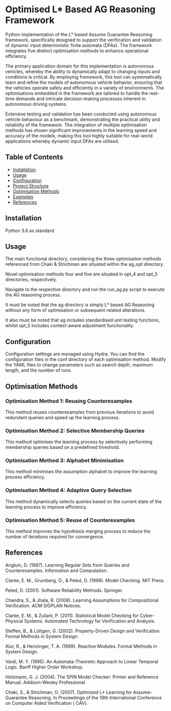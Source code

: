 # Optimised L* Based AG Reasoning Framework

Python implementation of the L* based Assume Guarantee Reasoning framework, specifically designed to support the verification and validation of dynamic input deterministic finite automata (DFAs). The framework integrates five distinct optimisation methods to enhance operational efficiency.

The primary application domain for this implementation is autonomous vehicles, whereby the ability to dynamically adapt to changing inputs and conditions is critical. By employing framework, this tool can systematically learn and refine the models of autonomous vehicle behavior, ensuring that the vehicles operate safely and efficiently in a variety of environments. The optimisations embedded in the framework are tailored to handle the real-time demands and intricate decision-making processes inherent in autonomous driving systems.

Extensive testing and validation has been conducted using autonomous vehicle behaviour as a benchmark, demonstrating the practical utility and reliability of the framework. The integration of multiple optimisation methods has shown significant improvements in the learning speed and accuracy of the models, making this tool highly suitable for real-world applications whereby dynamic input DFAs are utilised.

## Table of Contents

- [Installation](#installation)
- [Usage](#usage)
- [Configuration](#configuration)
- [Project Structure](#project-structure)
- [Optimisation Methods](#optimisation-methods)
- [Examples](#examples)
- [References](#references)

## Installation

Python 3.6 as standard

## Usage

The main functional directory, considering the three optimisation methods referenced from Chaki & Strichman are situated within the ag_opt directory. 

Novel optimisation methods four and five are situated in opt_4 and opt_5 directories, respectively. 

Navigate to the respective directory and run the run_ag.py script to execute the AG reasoning process. 

It must be noted that the ag directory is simply L* based AG Reasoning without any form of optimisation or subsequent related alterations. 

It also must be noted that ag includes standardised unit testing functions, whilst opt_5 includes context-aware adjustment functionality.

## Configuration

Configuration settings are managed using Hydra. You can find the configuration files in the conf directory of each optimisation method. Modify the YAML files to change parameters such as search depth, maximum length, and the number of runs.

## Optimisation Methods

### Optimisation Method 1: Reusing Counterexamples

This method reuses counterexamples from previous iterations to avoid redundant queries and speed up the learning process.

### Optimisation Method 2: Selective Membership Queries

This method optimises the learning process by selectively performing membership queries based on a predefined threshold.

### Optimisation Method 3: Alphabet Minimisation

This method minimises the assumption alphabet to improve the learning process efficiency.

### Optimisation Method 4: Adaptive Query Selection

This method dynamically selects queries based on the current state of the learning process to improve efficiency.

### Optimisation Method 5: Reuse of Counterexamples

This method improves the hypothesis merging process to reduce the number of iterations required for convergence.

## References

Angluin, D. (1987). Learning Regular Sets from Queries and Counterexamples. Information and Computation.

Clarke, E. M., Grumberg, O., & Peled, D. (1999). Model Checking. MIT Press.

Peled, D. (2001). Software Reliability Methods. Springer.

Chandra, S., & Jhala, R. (2008). Learning Assumptions for Compositional Verification. ACM SIGPLAN Notices.

Clarke, E. M., & Zuliani, P. (2011). Statistical Model Checking for Cyber-Physical Systems. Automated Technology for Verification and Analysis.

Steffen, B., & Lüttgen, G. (2002). Property-Driven Design and Verification. Formal Methods in System Design.

Alur, R., & Henzinger, T. A. (1999). Reactive Modules. Formal Methods in System Design.

Vardi, M. Y. (1995). An Automata-Theoretic Approach to Linear Temporal Logic. Banff Higher Order Workshop.

Holzmann, G. J. (2004). The SPIN Model Checker: Primer and Reference Manual. Addison-Wesley Professional.

Chaki, S., & Strichman, O. (2007). Optimized L* Learning for Assume-Guarantee Reasoning. In Proceedings of the 19th International Conference on Computer Aided Verification (
CAV).
